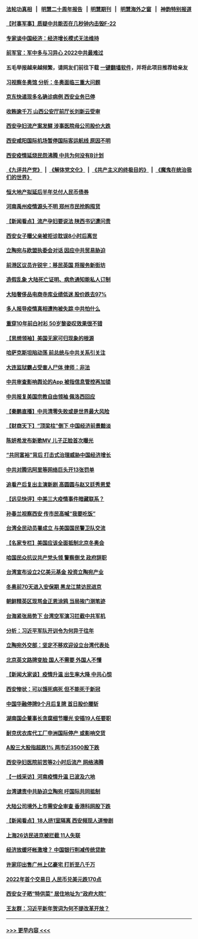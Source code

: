 #### [法轮功真相](https://github.com/gfw-breaker/truth/blob/master/README.md?t=0) &nbsp;&nbsp;|&nbsp;&nbsp; [明慧二十周年报告](https://github.com/gfw-breaker/mh-reports/blob/master/README.md?t=0) &nbsp;&nbsp;|&nbsp;&nbsp;[明慧期刊](https://github.com/gfw-breaker/mh-qikan) &nbsp;&nbsp;|&nbsp;&nbsp; [明慧海外之窗](https://github.com/gfw-breaker/mh-news/blob/master/README.md?t=0) &nbsp;&nbsp;|&nbsp;&nbsp; [神韵特别报道](https://github.com/gfw-breaker/mh-news/blob/master/shenyun.md?t=0)
#### [【时事军事】质疑中共能否在几秒钟内击毁F-22](../pages/nsc413/n13485411.md?t=01062150) 
#### [专家谈中国经济：经济增长模式无法维持](../pages/nsc413/n13485663.md?t=01062150) 
#### [前军官：军中多与习异心 2022中共最难过](../pages/nsc413/n13483274.md?t=01062150) 
#### 五毛举报越来越频繁，请网友们前往下载 [一键翻墙软件](https://github.com/gfw-breaker/ssr-accounts)，并将此项目推荐给亲友
#### [习视察冬奥馆 分析：冬奥面临三重大问题](../pages/nsc413/n13485981.md?t=01062150) 
#### [京东快递现多名确诊病例 西安业务已停](../pages/nsc413/n13486079.md?t=01062150) 
#### [收贿逾千万 山西公安厅前厅长刘新云受审](../pages/nsc413/n13485929.md?t=01062150) 
#### [西安孕妇流产案发酵 涉事医院母公司股价大跌](../pages/nsc413/n13485874.md?t=01062150) 
#### [西安咸阳国际机场暂停国际客运航线 原因不明](../pages/nsc413/n13485809.md?t=01062150) 
#### [西安疫情延烧民怨沸腾 中共为何没有B计划](../pages/nsc413/n13485577.md?t=01062150) 
#### [《九评共产党》](https://github.com/begood0513/9ping.md/blob/master/README.md) &nbsp;|&nbsp; [《解体党文化》](../../../../jtdwh.md/blob/master/README.md)  &nbsp;|&nbsp; [《共产主义的终极目的》](../../../../gczydzjmd.md/blob/master/README.md) &nbsp;|&nbsp; [《魔鬼在统治我们的世界》](../../../../mgztzwmdsj.md/blob/master/README.md) 
#### [恒大地产拟延后半年兑付人民币债券](../pages/nsc413/n13485180.md?t=01062150) 
#### [河南禹州疫情源头不明 郑州市民抢购囤货](../pages/nsc413/n13485300.md?t=01062150) 
#### [【新闻看点】流产孕妇要说法 陕西书记遭问责](../pages/nsc413/n13484681.md?t=01062150) 
#### [西安女子曝父亲被拒诊耽误8小时后离世](../pages/nsc413/n13485624.md?t=01062150) 
#### [立陶宛与欧盟执委会对话 因应中共贸易胁迫](../pages/nsc413/n13485283.md?t=01062150) 
#### [前港区议员许锐宇：移民英国 将服务新街坊](../pages/nsc413/n13485102.md?t=01062150) 
#### [造假乱象 大陆死亡证明、病危通知能私人订制](../pages/nsc413/n13485122.md?t=01062150) 
#### [大陆奢侈品电商寺库业绩低迷 股价跌去97%](../pages/nsc413/n13485128.md?t=01062150) 
#### [多人报导疫情真相遭拘被失踪 中共怕什么](../pages/nsc413/n13484289.md?t=01062150) 
#### [重穿10年前白衬衫 50岁黎姿叹效果很不错](../pages/nsc413/n13484744.md?t=01062150) 
#### [【思想领袖】美国无家可归现象的根源](../pages/nsc413/n13447262.md?t=01062150) 
#### [哈萨克斯坦陷动荡 前总统与中共关系引关注](../pages/nsc413/n13484630.md?t=01062150) 
#### [大连监狱霸占受害人尸体 律师：非法](../pages/nsc413/n13481295.md?t=01062150) 
#### [中共审查影响舆论的App 被指信息管控再加锁](../pages/nsc413/n13484759.md?t=01062150) 
#### [中共报复美国宗教自由领袖 佩洛西回应](../pages/nsc413/n13484623.md?t=01062150) 
#### [【秦鹏直播】中共清零失败或是世界最大风险](../pages/nsc413/n13484700.md?t=01062150) 
#### [【财商天下】“顶梁柱”倒下 中国经济前景黯淡](../pages/nsc413/n13484379.md?t=01062150) 
#### [陈妍希发布新歌MV 儿子正脸首次曝光](../pages/nsc413/n13484256.md?t=01062150) 
#### [“共同富裕”背后 打击式治理威胁中国经济增长](../pages/nsc413/n13484508.md?t=01062150) 
#### [中共对腾讯阿里等网络巨头开13张罚单](../pages/nsc413/n13484626.md?t=01062150) 
#### [追看产后复出主演新剧 高圆圆与赵又廷秀恩爱](../pages/nsc413/n13484528.md?t=01062150) 
#### [【远见快评】中美三大疫情事件暗藏联系？](../pages/nsc413/n13483965.md?t=01062150) 
#### [孙春兰视察西安 传市民高喊“我要吃饭”](../pages/nsc413/n13484374.md?t=01062150) 
#### [台湾全民动员署成立 与美国国民警卫队交流](../pages/nsc413/n13484285.md?t=01062150) 
#### [【名家专栏】美国应该全面抵制北京冬奥会](../pages/nsc413/n13483748.md?t=01062150) 
#### [哈国民众抗议共产党头领 警察倒戈 政府辞职](../pages/nsc413/n13484274.md?t=01062150) 
#### [台湾宣布设立2亿美元基金 投资立陶宛产业](../pages/nsc413/n13483966.md?t=01062150) 
#### [冬奥前70天进入安保期 黑龙江禁访民进京](../pages/nsc413/n13483902.md?t=01062150) 
#### [朝鲜精英区现骂金正恩涂鸦 当局挨门测笔迹](../pages/nsc413/n13484121.md?t=01062150) 
#### [台海紧张局势下 台湾空军演习拦截中共军机](../pages/nsc413/n13484091.md?t=01062150) 
#### [分析：习近平军队开训令为何异于往年](../pages/nsc413/n13483317.md?t=01062150) 
#### [立陶宛外交部：坚定不移欢迎设立台湾代表处](../pages/nsc413/n13483792.md?t=01062150) 
#### [北京英文路牌变脸 国人不需要 外国人不懂](../pages/nsc413/n13484069.md?t=01062150) 
#### [【新闻大家谈】疫情升温 出生率大降 中共心惊](../pages/nsc413/n13483735.md?t=01062150) 
#### [西安惨状：可以饿死病死 但不能死于新冠](../pages/nsc413/n13483582.md?t=01062150) 
#### [中国华融停牌9个月后复牌 首日股价腰斩](../pages/nsc413/n13483201.md?t=01062150) 
#### [湖南国企董事长贪腐细节曝光 安插19人任要职](../pages/nsc413/n13483238.md?t=01062150) 
#### [耐克优衣库代工厂申洲国际停产 或影响交货](../pages/nsc413/n13482912.md?t=01062150) 
#### [A股三大股指超跌1% 两市近3500股下跌](../pages/nsc413/n13482956.md?t=01062150) 
#### [西安孕妇医院前苦等2小时后流产 网络沸腾](../pages/nsc413/n13482531.md?t=01062150) 
#### [【一线采访】河南疫情升温 已波及六地](../pages/nsc413/n13483086.md?t=01062150) 
#### [台湾谴责中共胁迫立陶宛 吁国际共同抵制](../pages/nsc413/n13480892.md?t=01062150) 
#### [大陆公司境外上市需安全审查 香港科网股下跌](../pages/nsc413/n13482452.md?t=01062150) 
#### [【新闻看点】18人挤1室隔离 西安频现人道惨剧](../pages/nsc413/n13481963.md?t=01062150) 
#### [上海26访民进京被拦截 11人失联](../pages/nsc413/n13482841.md?t=01062150) 
#### [经济放缓坏帐激增？ 中国银行削减传统贷款](../pages/nsc413/n13482582.md?t=01062150) 
#### [许家印出售广州上亿豪宅 打折至八千万](../pages/nsc413/n13482480.md?t=01062150) 
#### [2022年首个交易日 人民币兑美元跌170点](../pages/nsc413/n13482306.md?t=01062150) 
#### [西安女子晒“特供菜” 居住地址为“政府大院”](../pages/nsc413/n13481931.md?t=01062150) 
#### [王友群：习近平新年贺词为何不提改革开放？](../pages/nsc413/n13481896.md?t=01062150) 

----
#### [ >>> 更早内容 <<< ](../indexes/nsc413-earlier.md)
